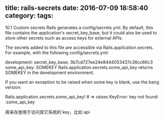 title: rails-secrets
date: 2016-07-09 18:58:40
category:
tags:
---

10.1 Custom secrets
Rails generates a config/secrets.yml. By default, this file contains the application's secret_key_base, but it could also be used to store other secrets such as access keys for external APIs.

The secrets added to this file are accessible via Rails.application.secrets. For example, with the following config/secrets.yml:

development:
  secret_key_base: 3b7cd727ee24e8444053437c36cc66c3
  some_api_key: SOMEKEY
Rails.application.secrets.some_api_key returns SOMEKEY in the development environment.

If you want an exception to be raised when some key is blank, use the bang version:

Rails.application.secrets.some_api_key! # => raises KeyError: key not found: :some_api_key

用来存放用于访问其它系统的 key，比如 api